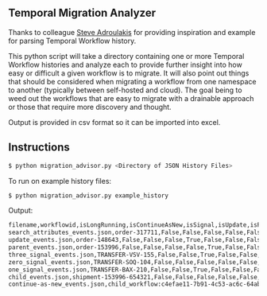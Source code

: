 ## Temporal Migration Analyzer
Thanks to colleague [Steve Adroulakis](https://github.com/steveandroulakis) for providing inspiration and example for parsing Temporal Workflow history.

This python script will take a directory containing one or more Temporal Workflow histories and analyze each to provide further insight into how easy or difficult a given workflow is to migrate. It will also point out things that should be considered when migrating a workflow from one namespace to another (typically between self-hosted and cloud). The goal being to weed out the workflows that are easy to migrate with a drainable approach or those that require more discovery and thought.

Output is provided in csv format so it can be imported into excel.

## Instructions
```bash
$ python migration_advisor.py <Directory of JSON History Files>
```

To run on example history files:

```bash
$ python migration_advisor.py example_history
```

Output:
```bash
filename,workflowid,isLongRunning,isContinueAsNew,isSignal,isUpdate,isParent,isChild,isInputSearchAttribute,isUpsertSearchAttributes,recommendation
search_attributes_events.json,order-317711,False,False,False,False,False,False,False,True,drainable
update_events.json,order-148643,False,False,False,True,False,False,False,False,discover
parent_events.json,order-153996,False,False,False,False,True,False,False,False,discover
three_signal_events.json,TRANSFER-VSV-155,False,False,True,False,False,False,False,False,discover
zero_signal_events.json,TRANSFER-SOQ-104,False,False,False,False,False,False,False,False,drainable
one_signal_events.json,TRANSFER-BAX-210,False,False,True,False,False,False,False,False,discover
child_events.json,shipment-153996-654321,False,False,False,False,False,True,False,False,discover
continue-as-new_events.json,child_workflow:c4efae11-7b91-4c53-ac6c-64abb4ff70f7,False,True,False,False,False,True,False,False,discover
```


